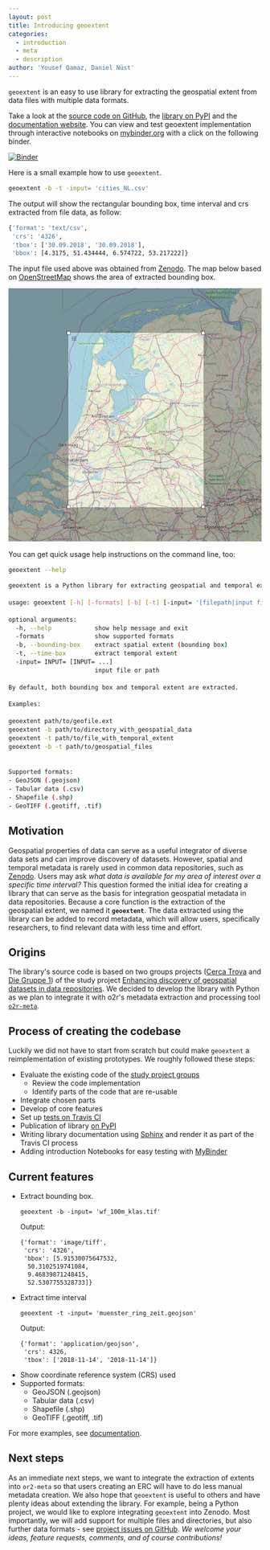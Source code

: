 ```yaml
---
layout: post
title: Introducing geoextent
categories:
  - introduction
  - meta
  - description
author: 'Yousef Qamaz, Daniel Nüst'
---
```


`geoextent` is an easy to use library for extracting the geospatial extent from data files with multiple data formats.

Take a look at the [source code on GitHub](https://github.com/o2r-project/geoextent.git), the [library on PyPI](https://pypi.org/project/geoextent/) and the [documentation website](https://o2r.info/geoextent/).
You can view and test geoextent implementation through interactive notebooks on [mybinder.org](https://mybinder.org) with a click on the following binder.

[![Binder](https://mybinder.org/badge_logo.svg)](https://mybinder.org/v2/gh/o2r-project/geoextent/master)

Here is a small example how to use `geoextent`.

```bash
geoextent -b -t -input= 'cities_NL.csv'
```

The output will show the rectangular bounding box, time interval and crs extracted from file data, as follow: 

```bash
{'format': 'text/csv',
 'crs': '4326',
 'tbox': ['30.09.2018', '30.09.2018'],
 'bbox': [4.3175, 51.434444, 6.574722, 53.217222]}
```

The input file used above was obtained from [Zenodo](https://sandbox.zenodo.org/record/256820#.XeGcJJko85k).
The map below<!--more--> based on [OpenStreetMap](https://www.openstreetmap.org/export#map=8/52.347/5.446) shows the area of extracted bounding box. 

![screenshot of example map](/public/images/2020-04_geoextent-map.png)

You can get quick usage help instructions on the command line, too:

```bash
geoextent --help
```

```bash
geoextent is a Python library for extracting geospatial and temporal extents of a file or a directory of multiple geospatial data formats.

usage: geoextent [-h] [-formats] [-b] [-t] [-input= '[filepath|input file]']

optional arguments:
  -h, --help            show help message and exit
  -formats              show supported formats
  -b, --bounding-box    extract spatial extent (bounding box)
  -t, --time-box        extract temporal extent
  -input= INPUT= [INPUT= ...]
                        input file or path

By default, both bounding box and temporal extent are extracted.

Examples:

geoextent path/to/geofile.ext
geoextent -b path/to/directory_with_geospatial_data
geoextent -t path/to/file_with_temporal_extent
geoextent -b -t path/to/geospatial_files


Supported formats:
- GeoJSON (.geojson)
- Tabular data (.csv)
- Shapefile (.shp)
- GeoTIFF (.geotiff, .tif)
```

## Motivation

Geospatial properties of data can serve as a useful integrator of diverse data sets and can improve discovery of datasets.
However, spatial and temporal metadata is rarely used in common data repositories, such as [Zenodo](https://zenodo.org/).
Users may ask _what data is available for my area of interest over a specific time interval?_
This question formed the initial idea for creating a library that can serve as the basis for integration geospatial metadata in data repositories.
Because a core function is the extraction of the geospatial extent, we named it **`geoextent`**.
The data extracted using the library can be added to record metadata, which will allow users, specifically researchers, to find relevant data with less time and effort.

## Origins

The library's source code is based on two groups projects ([Cerca Trova](https://github.com/KathHv/geosoftware2_ct) and [Die Gruppe 1](https://github.com/carobro/Geosoftware2)) of the study project [Enhancing discovery of geospatial datasets in data repositories](https://geosoft2.github.io/2018.html).
We decided to develop the library with Python as we plan to integrate it with o2r's metadata extraction and processing tool [`o2r-meta`](https://github.com/o2r-project/o2r-meta).

## Process of creating the codebase

Luckily we did not have to start from scratch but could make `geoextent` a reimplementation of existing prototypes.
We roughly followed these steps:

- Evaluate the existing code of the [study project groups](https://geosoft2.github.io/2018.html)
  - Review the code implementation
  - Identify parts of the code that are re-usable
- Integrate chosen parts
- Develop of core features
- Set up [tests on Travis CI](https://travis-ci.org/github/o2r-project/geoextent/)
- Publication of library [on PyPI](https://pypi.org/project/geoextent/)
- Writing library documentation using [Sphinx](https://www.sphinx-doc.org/en/master/) and render it as part of the Travis CI process
- Adding introduction Notebooks for easy testing with [MyBinder](https://mybinder.org/v2/gh/o2r-project/geoextent/master)

## Current features

- Extract bounding box. 
    ```
    geoextent -b -input= 'wf_100m_klas.tif'
    ```
    Output:
    ```
    {'format': 'image/tiff',
     'crs': '4326',
     'bbox': [5.91530075647532,
      50.3102519741084,
      9.46839871248415,
      52.5307755328733]}
    ```
- Extract time interval
     ```
    geoextent -t -input= 'muenster_ring_zeit.geojson'
    ```
    Output:
    ```
    {'format': 'application/geojson',
     'crs': 4326,
     'tbox': ['2018-11-14', '2018-11-14']}

    ```
- Show coordinate reference system (CRS) used
- Supported formats:
    - GeoJSON (.geojson)
    - Tabular data (.csv)
    - Shapefile (.shp)
    - GeoTIFF (.geotiff, .tif)

For more examples, see [documentation](https://o2r.info/geoextent/).

## Next steps

As an immediate next steps, we want to integrate the extraction of extents into `or2-meta` so that users creating an ERC will have to do less manual metadata creation.
We also hope that `geoextent` is useful to others and have plenty ideas about extending the library.
For example, being a Python project, we would like to explore integrating `geoextent` into Zenodo.
Most importantly, we will add support for multiple files and directories, but also further data formats - see [project issues on GitHub](https://github.com/o2r-project/geoextent/issues).
_We welcome your ideas, feature requests, comments, and of course contributions!_
